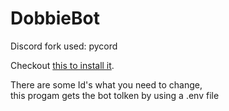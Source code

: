 # DobbieBot
Discord fork used: pycord

Checkout [this to install it](https://docs.pycord.dev/en/master/installing.html).

There are some Id's what you need to change, <br>
this progam gets the bot tolken by using a .env file 
